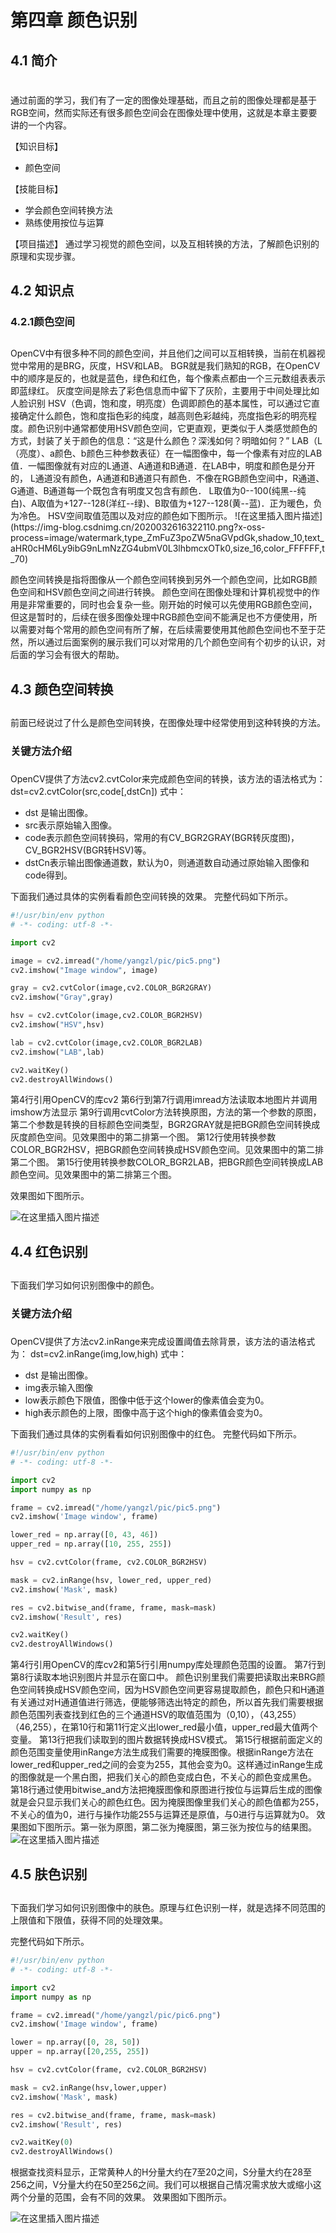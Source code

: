 # 第四章 颜色识别
##  4.1 简介
<h1 id="disizhang"> </h1>
<h2 id="disizhangjj"></h2>
通过前面的学习，我们有了一定的图像处理基础，而且之前的图像处理都是基于RGB空间，然而实际还有很多颜色空间会在图像处理中使用，这就是本章主要要讲的一个内容。

【知识目标】

 -  颜色空间
 
【技能目标】
 - 学会颜色空间转换方法
 - 熟练使用按位与运算

【项目描述】
通过学习视觉的颜色空间，以及互相转换的方法，了解颜色识别的原理和实现步骤。


##  4.2 知识点
### 4.2.1颜色空间
<h2 id="disizhangzsd"></h2>
<h2 id="disizhangyskj"> </h2>
OpenCV中有很多种不同的颜色空间，并且他们之间可以互相转换，当前在机器视觉中常用的是BRG，灰度，HSV和LAB。
     BGR就是我们熟知的RGB，在OpenCV中的顺序是反的，也就是蓝色，绿色和红色，每个像素点都由一个三元数组表表示即蓝绿红。
     灰度空间是除去了彩色信息而中留下了灰阶，主要用于中间处理比如人脸识别
     HSV（色调，饱和度，明亮度）色调即颜色的基本属性，可以通过它直接确定什么颜色，饱和度指色彩的纯度，越高则色彩越纯，亮度指色彩的明亮程度。颜色识别中通常都使用HSV颜色空间，它更直观，更类似于人类感觉颜色的方式，封装了关于颜色的信息：“这是什么颜色？深浅如何？明暗如何？”
     LAB（L（亮度）、a颜色、b颜色三种参数表征）在一幅图像中，每一个像素有对应的LAB值．一幅图像就有对应的L通道、A通道和B通道．在LAB中，明度和颜色是分开的， L通道没有颜色，A通道和B通道只有颜色．不像在RGB颜色空间中，R通道、G通道、B通道每一个既包含有明度又包含有颜色． L取值为0--100(纯黑--纯白)、A取值为+127--128(洋红--绿)、B取值为+127--128(黄--蓝)．正为暖色，负为冷色。
     HSV空间取值范围以及对应的颜色如下图所示。
     ![在这里插入图片描述](https://img-blog.csdnimg.cn/2020032616322110.png?x-oss-process=image/watermark,type_ZmFuZ3poZW5naGVpdGk,shadow_10,text_aHR0cHM6Ly9ibG9nLmNzZG4ubmV0L3lhbmcxOTk0,size_16,color_FFFFFF,t_70)

颜色空间转换是指将图像从一个颜色空间转换到另外一个颜色空间，比如RGB颜色空间和HSV颜色空间之间进行转换。 
颜色空间在图像处理和计算机视觉中的作用是非常重要的，同时也会复杂一些。刚开始的时候可以先使用RGB颜色空间，但这是暂时的，后续在很多图像处理中RGB颜色空间不能满足也不方便使用，所以需要对每个常用的颜色空间有所了解，在后续需要使用其他颜色空间也不至于茫然，所以通过后面案例的展示我们可以对常用的几个颜色空间有个初步的认识，对后面的学习会有很大的帮助。

## 4.3 颜色空间转换
<h2 id="disizhangkjzh"> </h2>
前面已经说过了什么是颜色空间转换，在图像处理中经常使用到这种转换的方法。

### 关键方法介绍
<h3 id="disizhangffjs">  </h3>
OpenCV提供了方法cv2.cvtColor来完成颜色空间的转换，该方法的语法格式为：
dst=cv2.cvtColor(src,code[,dstCn])
式中：
 
 - dst 是输出图像。
 - src表示原始输入图像。
 - code表示颜色空间转换码，常用的有CV_BGR2GRAY(BGR转灰度图)，CV_BGR2HSV(BGR转HSV)等。
 - dstCn表示输出图像通道数，默认为0，则通道数自动通过原始输入图像和code得到。

下面我们通过具体的实例看看颜色空间转换的效果。
完整代码如下所示。

```python
#!/usr/bin/env python
# -*- coding: utf-8 -*-

import cv2

image = cv2.imread("/home/yangzl/pic/pic5.png")
cv2.imshow("Image window", image)

gray = cv2.cvtColor(image,cv2.COLOR_BGR2GRAY)
cv2.imshow("Gray",gray)

hsv = cv2.cvtColor(image,cv2.COLOR_BGR2HSV)
cv2.imshow("HSV",hsv)

lab = cv2.cvtColor(image,cv2.COLOR_BGR2LAB)
cv2.imshow("LAB",lab)

cv2.waitKey()
cv2.destroyAllWindows()
```
第4行引用OpenCV的库cv2
第6行到第7行调用imread方法读取本地图片并调用imshow方法显示
第9行调用cvtColor方法转换原图，方法的第一个参数的原图，第二个参数是转换的目标颜色空间类型，BGR2GRAY就是把BGR颜色空间转换成灰度颜色空间。见效果图中的第二排第一个图。
第12行使用转换参数COLOR_BGR2HSV，把BGR颜色空间转换成HSV颜色空间。见效果图中的第二排第二个图。
第15行使用转换参数COLOR_BGR2LAB，把BGR颜色空间转换成LAB颜色空间。见效果图中的第二排第三个图。

效果图如下图所示。

![在这里插入图片描述](https://img-blog.csdnimg.cn/2020032616574584.png?x-oss-process=image/watermark,type_ZmFuZ3poZW5naGVpdGk,shadow_10,text_aHR0cHM6Ly9ibG9nLmNzZG4ubmV0L3lhbmcxOTk0,size_16,color_FFFFFF,t_70)

##   4.4 红色识别
<h2 id="disizhanghssb"></h2>
下面我们学习如何识别图像中的颜色。

###  关键方法介绍
<h3 id="disizhangffjs2"> </h3>
OpenCV提供了方法cv2.inRange来完成设置阈值去除背景，该方法的语法格式为：
dst=cv2.inRange(img,low,high)
式中：
 
 - dst 是输出图像。
 - img表示输入图像
 - low表示颜色下限值，图像中低于这个lower的像素值会变为0。
 - high表示颜色的上限，图像中高于这个high的像素值会变为0。


下面我们通过具体的实例看看如何识别图像中的红色。
完整代码如下所示。

```python
#!/usr/bin/env python
# -*- coding: utf-8 -*-

import cv2
import numpy as np

frame = cv2.imread("/home/yangzl/pic/pic5.png")
cv2.imshow('Image window', frame)

lower_red = np.array([0, 43, 46])
upper_red = np.array([10, 255, 255])

hsv = cv2.cvtColor(frame, cv2.COLOR_BGR2HSV)

mask = cv2.inRange(hsv, lower_red, upper_red)
cv2.imshow('Mask', mask)

res = cv2.bitwise_and(frame, frame, mask=mask)
cv2.imshow('Result', res)

cv2.waitKey()
cv2.destroyAllWindows()
```
第4行引用OpenCV的库cv2和第5行引用numpy库处理颜色范围的设置。
第7行到第8行读取本地识别图片并显示在窗口中。
颜色识别里我们需要把读取出来BRG颜色空间转换成HSV颜色空间，因为HSV颜色空间更容易提取颜色，颜色只和H通道有关通过对H通道值进行筛选，便能够筛选出特定的颜色，所以首先我们需要根据颜色范围列表查找到红色的三个通道HSV的取值范围为（0,10），（43,255）（46,255），在第10行和第11行定义出lower_red最小值，upper_red最大值两个变量。
第13行把我们读取到的图片数据转换成HSV模式。
第15行根据前面定义的颜色范围变量使用inRange方法生成我们需要的掩膜图像。根据inRange方法在lower_red和upper_red之间的会变为255，其他会变为0。这样通过inRange生成的图像就是一个黑白图，把我们关心的颜色变成白色，不关心的颜色变成黑色。
第18行通过使用bitwise_and方法把掩膜图像和原图进行按位与运算后生成的图像就是会只显示我们关心的颜色红色。因为掩膜图像里我们关心的颜色值都为255，不关心的值为0，进行与操作功能255与运算还是原值，与0进行与运算就为0。
效果图如下图所示。第一张为原图，第二张为掩膜图，第三张为按位与的结果图。
![在这里插入图片描述](https://img-blog.csdnimg.cn/2020032617334956.png?x-oss-process=image/watermark,type_ZmFuZ3poZW5naGVpdGk,shadow_10,text_aHR0cHM6Ly9ibG9nLmNzZG4ubmV0L3lhbmcxOTk0,size_16,color_FFFFFF,t_70)

##   4.5 肤色识别
<h2 id="disizhangfssb"></h2>
下面我们学习如何识别图像中的肤色。原理与红色识别一样，就是选择不同范围的上限值和下限值，获得不同的处理效果。

完整代码如下所示。

```python
#!/usr/bin/env python
# -*- coding: utf-8 -*-

import cv2
import numpy as np

frame = cv2.imread("/home/yangzl/pic/pic6.png")
cv2.imshow('Image window', frame)

lower = np.array([0, 28, 50])
upper = np.array([20,255, 255])

hsv = cv2.cvtColor(frame, cv2.COLOR_BGR2HSV)

mask = cv2.inRange(hsv,lower,upper)
cv2.imshow('Mask', mask)

res = cv2.bitwise_and(frame, frame, mask=mask)
cv2.imshow('Result', res)

cv2.waitKey(0)
cv2.destroyAllWindows()
```
根据查找资料显示，正常黄种人的H分量大约在7至20之间，S分量大约在28至256之间，V分量大约在50至256之间。我们可以根据自己情况需求放大或缩小这两个分量的范围，会有不同的效果。
效果图如下图所示。

![在这里插入图片描述](https://img-blog.csdnimg.cn/20200326174941885.png?x-oss-process=image/watermark,type_ZmFuZ3poZW5naGVpdGk,shadow_10,text_aHR0cHM6Ly9ibG9nLmNzZG4ubmV0L3lhbmcxOTk0,size_16,color_FFFFFF,t_70)